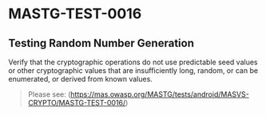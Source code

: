 # MASTG-TEST-0016

## Testing Random Number Generation

Verify that the cryptographic operations do not use predictable seed values or other cryptographic values that are insufficiently long, random, or can be enumerated, or derived from known values.

> Please see: (https://mas.owasp.org/MASTG/tests/android/MASVS-CRYPTO/MASTG-TEST-0016/)